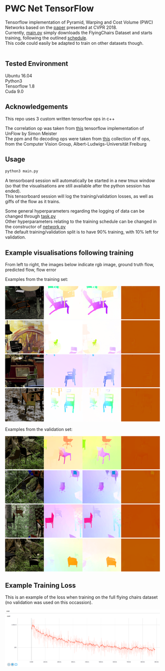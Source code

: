 # PWC Net TensorFlow

Tensorflow implementation of Pyramid, Warping and Cost Volume (PWC) Networks based on the [paper](https://arxiv.org/abs/1709.02371) presented at CVPR 2018.<br />
Currently, [main.py](https://github.com/djl11/PWC_Net_TensorFlow/blob/master/main.py) simply downloads the FlyingChairs Dataset and starts training, following the outlined [schedule](https://arxiv.org/abs/1709.02371).<br />
This code could easily be adapted to train on other datasets though.<br /><br />

## Tested Environment

Ubuntu 16.04<br />
Python3<br />
Tensorflow 1.8<br />
Cuda 9.0<br />

## Acknowledgements

This repo uses 3 custom written tensorfow ops in c++

The correlation op was taken from [this](https://github.com/simonmeister/UnFlow) tensorflow implementation of UnFlow by Simon Meister<br />
The ppm and flo decoding ops were taken from [this](https://github.com/lmb-freiburg/lmbspecialops) collection of tf ops, from the Computer Vision Group, Albert-Ludwigs-Universität Freiburg<br />

## Usage

```python
python3 main.py
```

A tensorboard session will automatically be started in a new tmux window (so that the visualisations are still available after the python session has ended).<br />
This tensorboard session will log the training/validation losses, as well as giffs of the flow as it trains.

Some general hyperparameters regarding the logging of data can be changed through [task.py](https://github.com/djl11/PWC_Net_TensorFlow/blob/master/task.py)<br />
Other hyperparameters relating to the training schedule can be changed in the constructor of [network.py](https://github.com/djl11/PWC_Net_TensorFlow/blob/master/network.py)<br />
The default training/validation split is to have 90% training, with 10% left for validation. <br />


## Example visualisations following training

From left to right, the images below indicate rgb image, ground truth flow, predicted flow, flow error<br />

Examples from the training set:<br />

![Example Training Flow Result 1](readme_images/example_training_flow1.gif)<br />
![Example Training Flow Result 2](readme_images/example_training_flow2.gif)<br />
![Example Training Flow Result 3](readme_images/example_training_flow3.gif)<br />
![Example Training Flow Result 4](readme_images/example_training_flow4.gif)<br />

Examples from the validation set:<br />

![Example Validation Flow Result 1](readme_images/example_validation_flow1.gif)<br />
![Example Validation Flow Result 2](readme_images/example_validation_flow2.gif)<br />
![Example Validation Flow Result 3](readme_images/example_validation_flow3.gif)<br />
![Example Validation Flow Result 4](readme_images/example_validation_flow4.gif)<br />

## Example Training Loss

This is an example of the loss when training on the full flying chairs dataset (no validation was used on this occassion).<br />

![Example Loss](readme_images/example_loss.png)<br />
